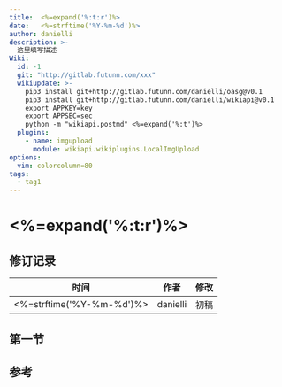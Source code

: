 ```yaml
---
title:  <%=expand('%:t:r')%>
date:   <%=strftime('%Y-%m-%d')%>
author: danielli
description: >-
  这里填写描述
Wiki:
  id: -1
  git: "http://gitlab.futunn.com/xxx"
  wikiupdate: >-
    pip3 install git+http://gitlab.futunn.com/danielli/oasg@v0.1
    pip3 install git+http://gitlab.futunn.com/danielli/wikiapi@v0.1
    export APPKEY=key
    export APPSEC=sec
    python -m "wikiapi.postmd" <%=expand('%:t')%>
  plugins:
    - name: imgupload
      module: wikiapi.wikiplugins.LocalImgUpload
options:
  vim: colorcolumn=80
tags:
  - tag1
---
```


# <%=expand('%:t:r')%>

## 修订记录

时间      |作者    |修改
-----     |-----   |-----
<%=strftime('%Y-%m-%d')%>|danielli|初稿

## 第一节

## 参考
